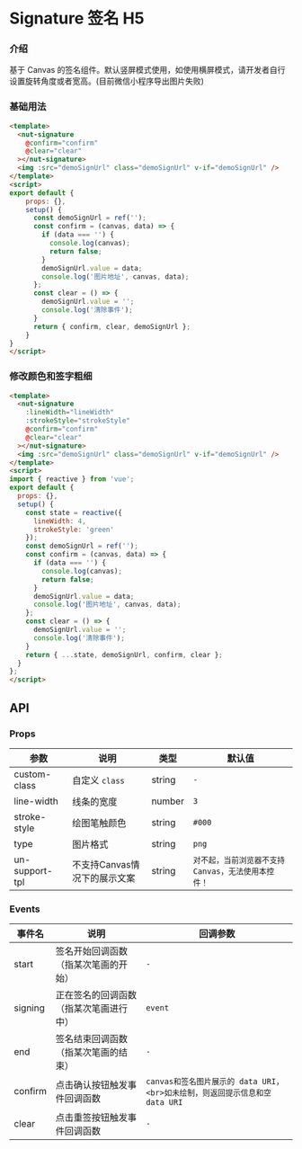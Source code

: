 # Signature 签名  <Badge type="warning">H5</Badge>

### 介绍

基于 Canvas 的签名组件。默认竖屏模式使用，如使用横屏模式，请开发者自行设置旋转角度或者宽高。(目前微信小程序导出图片失败)


### 基础用法



```html
<template>
  <nut-signature  
    @confirm="confirm" 
    @clear="clear"
  ></nut-signature>
  <img :src="demoSignUrl" class="demoSignUrl" v-if="demoSignUrl" />
</template>
<script>
export default {
    props: {},
    setup() {
      const demoSignUrl = ref('');
      const confirm = (canvas, data) => {
        if (data === '') {
          console.log(canvas);
          return false;
        }
        demoSignUrl.value = data;
        console.log('图片地址', canvas, data);
      };
      const clear = () => {
        demoSignUrl.value = '';
        console.log('清除事件');
      }
      return { confirm, clear, demoSignUrl };
    }
}
</script>
```



### 修改颜色和签字粗细

```html
<template>
  <nut-signature  
    :lineWidth="lineWidth" 
    :strokeStyle="strokeStyle"
    @confirm="confirm" 
    @clear="clear"
  ></nut-signature>
  <img :src="demoSignUrl" class="demoSignUrl" v-if="demoSignUrl" />
</template>
<script>
import { reactive } from 'vue';
export default {
  props: {},
  setup() {
    const state = reactive({
      lineWidth: 4,
      strokeStyle: 'green'
    });
    const demoSignUrl = ref('');
    const confirm = (canvas, data) => {
      if (data === '') {
        console.log(canvas);
        return false;
      }
      demoSignUrl.value = data;
      console.log('图片地址', canvas, data);
    };
    const clear = () => {
      demoSignUrl.value = '';
      console.log('清除事件');
    }
    return { ...state, demoSignUrl, confirm, clear };
  }
};
</script>
```

## API

### Props

| 参数 | 说明 | 类型 | 默认值
|----- | ----- | ----- | -----
| custom-class | 自定义 `class` | string | `-`
| line-width | 线条的宽度 | number | `3`
| stroke-style | 绘图笔触颜色 | string | `#000`
| type | 图片格式 | string | `png`
| un-support-tpl | 不支持Canvas情况下的展示文案 | string | `对不起，当前浏览器不支持Canvas，无法使用本控件！`

### Events

| 事件名 | 说明 | 回调参数
|----- | ----- | -----
| start | 签名开始回调函数（指某次笔画的开始） | `-`
| signing | 正在签名的回调函数（指某次笔画进行中） | `event`
| end | 签名结束回调函数（指某次笔画的结束）| `-`
| confirm | 点击确认按钮触发事件回调函数 | `canvas和签名图片展示的 data URI，<br>如未绘制，则返回提示信息和空 data URI`
| clear | 点击重签按钮触发事件回调函数 | `-`
